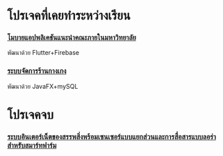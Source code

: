 # โปรเจคที่เคยทำระหว่างเรียน
### [โมบายแอปพลิเคชันแนะนำคณะภายในมหาวิทยาลัย](https://github.com/Aphinat-Fot/miniProjectFlutter2-65) <br>
พัฒนาด้วย Flutter+Firebase
    
### [ระบบจัดการร้านกางเกง](https://github.com/Aphinat-Fot/miniProjectPantShop) <br>
พัฒนาด้วย JavaFX+mySQL
      
# โปรเจคจบ
 ###   [ระบบอินเตอร์เน็ตของสรรพสิ่งพร้อมเซนเซอร์แบบแยกส่วนและการสื่อสารแบบลอร่าสำหรับสมาร์ทฟาร์ม ](https://github.com/Aphinat-Fot/miniProjectPantShop)
